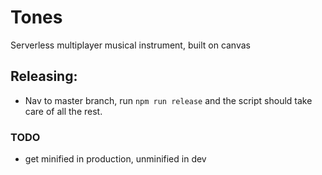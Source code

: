 # Tones

Serverless multiplayer musical instrument, built on canvas

## Releasing:
* Nav to master branch, run `npm run release` and the script should take care of all the rest.

### TODO
* get minified in production, unminified in dev
